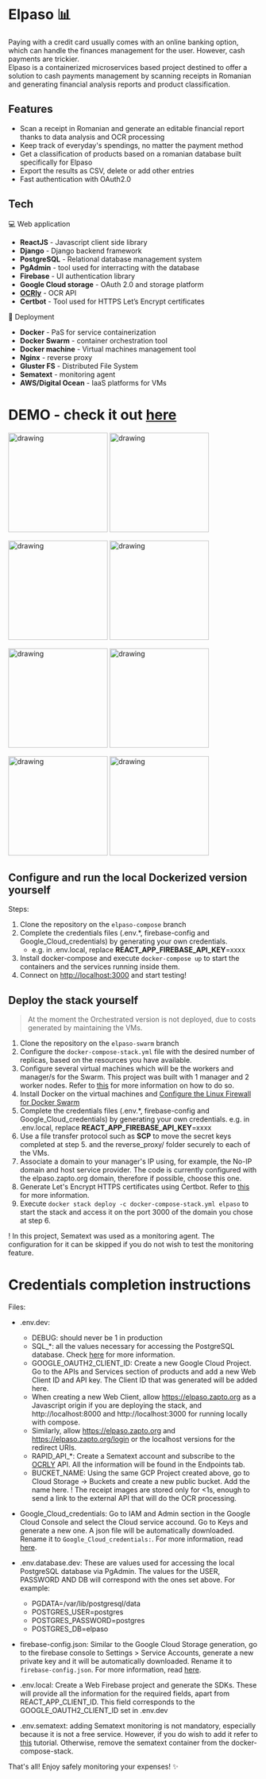 # Elpaso :bar_chart:

Paying with a credit card usually comes with an online banking option, which can handle the finances management for the user. However, cash payments are trickier.  
Elpaso is a containerized microservices based project destined to offer a solution to cash payments management by scanning receipts in Romanian and generating financial analysis reports and product classification.

## Features

- Scan a receipt in Romanian and generate an editable financial report thanks to data analysis and OCR processing
- Keep track of everyday's spendings, no matter the payment method
- Get a classification of products based on a romanian database built specifically for Elpaso
- Export the results as CSV, delete or add other entries 
- Fast authentication with OAuth2.0


## Tech

:computer: Web application 

- **ReactJS** - Javascript client side library
- **Django** - Django backend framework
- **PostgreSQL** - Relational database management system
- **PgAdmin** - tool used for interracting with the database
- **Firebase** - UI authentication library
- **Google Cloud storage** - OAuth 2.0 and storage platform
- [**OCRly**](https://rapidapi.com/nadkabbani/api/ocrly-image-to-text) - OCR API 
- **Certbot** - Tool used for HTTPS Let’s Encrypt certificates 

:rocket: Deployment

- **Docker** - PaS for service containerization 
- **Docker Swarm** - container orchestration tool
- **Docker machine** - Virtual machines management tool 
- **Nginx** - reverse proxy
- **Gluster FS** - Distributed File System
- **Sematext** - monitoring agent
- **AWS/Digital Ocean** - IaaS platforms for VMs


# DEMO - check it out [here](https://www.youtube.com/watch?v=cYBhlQmaEG0)

<img src="https://iili.io/HnV0kdX.png" alt="drawing" width="200"/>   <img src="https://iili.io/HnVXSFR.png" alt="drawing" width="200"/>

<img src="https://iili.io/HnVjTeS.png" alt="drawing" width="200"/>   <img src="https://iili.io/HnVjPBs.png" alt="drawing" width="200"/>

<img src="https://iili.io/HnVh8xe.png" alt="drawing" width="200"/>  <img src="https://i.imgur.com/YwWDIBY.png" alt="drawing" width="200"/>  

<img src="https://i.imgur.com/EYHqIUl.png" alt="drawing" width="200"/>  <img src="https://i.imgur.com/OB3rIxG.png" alt="drawing" width="200"/>  

## Configure and run the local Dockerized version yourself
  
 Steps: 
  1. Clone the repository on the `elpaso-compose` branch
  2. Complete the credentials files (.env.*, firebase-config and Google_Cloud_credentials) by generating your own credentials.
      - e.g. in .env.local, replace **REACT_APP_FIREBASE_API_KEY**=xxxx    
  3. Install docker-compose and execute `docker-compose up` to start the containers and the services running inside them. 
  4. Connect on [http://localhost:3000](http://localhost:3000/) and start testing!
  
 ## Deploy the stack yourself 
 
 > At the moment the Orchestrated version is not deployed, due to costs generated by maintaining the VMs.

 1. Clone the repository on the `elpaso-swarm` branch
 2. Configure the `docker-compose-stack.yml` file with the desired number of replicas, based on the resources you have available.
 3. Configure several virtual machines which will be the workers and manager/s for the Swarm. This project was built with 1 manager and 2 worker nodes. Refer to [this](https://docs.docker.com/engine/swarm/swarm-mode/) for more information on how to do so.
 4. Install Docker on the virtual machines and [Configure the Linux Firewall for Docker Swarm](https://www.digitalocean.com/community/tutorials/how-to-configure-the-linux-firewall-for-docker-swarm-on-ubuntu-16-04)
 5. Complete the credentials files (.env.*, firebase-config and Google_Cloud_credentials) by generating your own credentials.
    e.g. in .env.local, replace **REACT_APP_FIREBASE_API_KEY**=xxxx 
 6. Use a file transfer protocol such as **SCP** to move the secret keys completed at step 5. and the reverse_proxy/ folder securely to each of the VMs.
 6. Associate a domain to your manager's IP using, for example, the No-IP domain and host service provider. The code is currently configured with the elpaso.zapto.org domain, therefore if possible, choose this one.
 7. Generate Let's Encrypt HTTPS certificates using Certbot. Refer to [this](https://finnian.io/blog/ssl-with-docker-swarm-lets-encrypt-and-nginx/) for more information.
 8. Execute `docker stack deploy -c docker-compose-stack.yml elpaso` to start the stack and access it on the port 3000 of the domain you chose at step 6. 

 ! In this project, Sematext was used as a monitoring agent. The configuration for it can be skipped if you do not wish to test the monitoring feature. 


    
  # Credentials completion instructions 
  Files: 

   - .env.dev: 
     - DEBUG: should never be 1 in production 
     - SQL_*: all the values necessary for accessing the PostgreSQL database. Check [here](https://www.digitalocean.com/community/tutorials/how-to-use-postgresql-with-your-django-application-on-ubuntu-20-04) for more information. 
     - GOOGLE_OAUTH2_CLIENT_ID: Create a new Google Cloud Project. Go to the APIs and Services section of products and add a new Web Client ID and API key. The Client ID that was generated will be added here. 
      - When creating a new Web Client, allow https://elpaso.zapto.org as a Javascript origin if you are deploying the stack, and http://localhost:8000 
     and http://localhost:3000 for running locally with compose. 
      - Similarly, allow https://elpaso.zapto.org and https://elpaso.zapto.org/login or the localhost versions for the redirect URIs.
     - RAPID_API_*: Create a Sematext account and subscribe to the [OCRLY](https://rapidapi.com/nadkabbani/api/ocrly-image-to-text) API. All the information will be found in the Endpoints tab.
     - BUCKET_NAME: Using the same GCP Project created above, go to Cloud Storage -> Buckets and create a new public bucket. Add the name here. 
      ! The receipt images are stored only for <1s, enough to send a link to the external API that will do the OCR processing. 

   - Google_Cloud_credentials: Go to IAM and Admin section in the Google Cloud Console and select the Cloud service accound. Go to Keys and generate a new one. A json file will be automatically downloaded. Rename it to `Google_Cloud_credentials:`. For more information, read [here](https://help.brightdata.com/hc/en-us/articles/6254819504145-How-to-find-your-Google-Cloud-Private-Key).

   - .env.database.dev: These are values used for accessing the local PostgreSQL database via PgAdmin. The values for the USER, PASSWORD AND DB will correspond with the ones set above.
    For example:
      - PGDATA=/var/lib/postgresql/data
      - POSTGRES_USER=postgres
      - POSTGRES_PASSWORD=postgres
      - POSTGRES_DB=elpaso
    
   - firebase-config.json:  Similar to the Google Cloud Storage generation, go to the firebase console to Settings > Service Accounts, generate a new private key and it will be automatically downloaded. Rename it to `firebase-config.json`. For more information, read [here](https://firebase.google.com/docs/admin/setup).

   - .env.local: Create a Web Firebase project and generate the SDKs. These will provide all the information for the required fields, apart from  REACT_APP_CLIENT_ID. This field corresponds to the GOOGLE_OAUTH2_CLIENT_ID set in .env.dev
  
   - .env.sematext: adding Sematext monitoring is not mandatory, especially because it is not a free service. However, if you do wish to add it refer to [this](https://sematext.com/docs/agents/sematext-agent/containers/installation/) tutorial. Otherwise, remove the sematext container from the docker-compose-stack.
      
      
    
That's all! Enjoy safely monitoring your expenses! :sparkles:	


  
